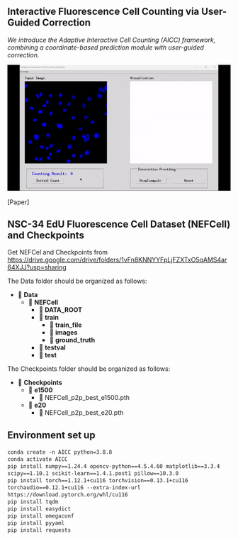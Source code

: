 ## Interactive Fluorescence Cell Counting via User-Guided Correction

*We introduce the Adaptive Interactive Cell Counting (AICC) framework, combining a coordinate-based prediction module with user-guided correction.*

![Local GIF](./Interface/aicc_demo.gif)

[Paper]

## NSC-34 EdU Fluorescence Cell Dataset (NEFCell) and Checkpoints

Get NEFCel and Checkpoints from https://drive.google.com/drive/folders/1vFn8KNNYYFpLjFZXTxO5qAMS4ar64XJJ?usp=sharing

The Data folder should be organized as follows:
- 📂 **Data**
  - 📂 **NEFCell**
    - 📂 **DATA_ROOT**
     - 📂 **train**
       - 📂 **train_file**
       - 📂 **images**
       - 📂 **ground_truth**
     - 📂 **testval**
     - 📂 **test**

The Checkpoints folder should be organized as follows:
- 📂 **Checkpoints**
  - 📂 **e1500**
    - 📄 NEFCell_p2p_best_e1500.pth
  - 📂 **e20**
    - 📄 NEFCell_p2p_best_e20.pth

## Environment set up
```
conda create -n AICC python=3.8.8
conda activate AICC
pip install numpy==1.24.4 opencv-python==4.5.4.60 matplotlib==3.3.4 scipy==1.10.1 scikit-learn==1.4.1.post1 pillow==10.3.0
pip install torch==1.12.1+cu116 torchvision==0.13.1+cu116 torchaudio==0.12.1+cu116 --extra-index-url https://download.pytorch.org/whl/cu116
pip install tqdm
pip install easydict
pip install omegaconf
pip install pyyaml
pip install requests
```
